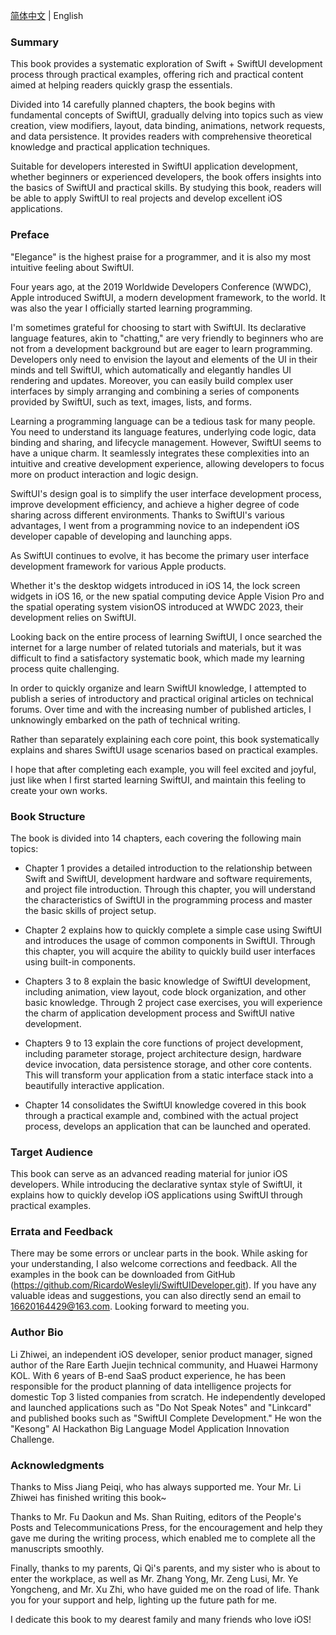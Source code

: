 [简体中文](https://github.com/RicardoWesleyli/SwiftUI_Developer/blob/main/README.md) | English

### Summary

This book provides a systematic exploration of Swift + SwiftUI development process through practical examples, offering rich and practical content aimed at helping readers quickly grasp the essentials.

Divided into 14 carefully planned chapters, the book begins with fundamental concepts of SwiftUI, gradually delving into topics such as view creation, view modifiers, layout, data binding, animations, network requests, and data persistence. It provides readers with comprehensive theoretical knowledge and practical application techniques.

Suitable for developers interested in SwiftUI application development, whether beginners or experienced developers, the book offers insights into the basics of SwiftUI and practical skills. By studying this book, readers will be able to apply SwiftUI to real projects and develop excellent iOS applications.

### Preface

"Elegance" is the highest praise for a programmer, and it is also my most intuitive feeling about SwiftUI.

Four years ago, at the 2019 Worldwide Developers Conference (WWDC), Apple introduced SwiftUI, a modern development framework, to the world. It was also the year I officially started learning programming.

I'm sometimes grateful for choosing to start with SwiftUI. Its declarative language features, akin to "chatting," are very friendly to beginners who are not from a development background but are eager to learn programming. Developers only need to envision the layout and elements of the UI in their minds and tell SwiftUI, which automatically and elegantly handles UI rendering and updates. Moreover, you can easily build complex user interfaces by simply arranging and combining a series of components provided by SwiftUI, such as text, images, lists, and forms.

Learning a programming language can be a tedious task for many people. You need to understand its language features, underlying code logic, data binding and sharing, and lifecycle management. However, SwiftUI seems to have a unique charm. It seamlessly integrates these complexities into an intuitive and creative development experience, allowing developers to focus more on product interaction and logic design.

SwiftUI's design goal is to simplify the user interface development process, improve development efficiency, and achieve a higher degree of code sharing across different environments. Thanks to SwiftUI's various advantages, I went from a programming novice to an independent iOS developer capable of developing and launching apps.

As SwiftUI continues to evolve, it has become the primary user interface development framework for various Apple products.

Whether it's the desktop widgets introduced in iOS 14, the lock screen widgets in iOS 16, or the new spatial computing device Apple Vision Pro and the spatial operating system visionOS introduced at WWDC 2023, their development relies on SwiftUI.

Looking back on the entire process of learning SwiftUI, I once searched the internet for a large number of related tutorials and materials, but it was difficult to find a satisfactory systematic book, which made my learning process quite challenging.

In order to quickly organize and learn SwiftUI knowledge, I attempted to publish a series of introductory and practical original articles on technical forums. Over time and with the increasing number of published articles, I unknowingly embarked on the path of technical writing.

Rather than separately explaining each core point, this book systematically explains and shares SwiftUI usage scenarios based on practical examples.

I hope that after completing each example, you will feel excited and joyful, just like when I first started learning SwiftUI, and maintain this feeling to create your own works.

### Book Structure

The book is divided into 14 chapters, each covering the following main topics:

- Chapter 1 provides a detailed introduction to the relationship between Swift and SwiftUI, development hardware and software requirements, and project file introduction. Through this chapter, you will understand the characteristics of SwiftUI in the programming process and master the basic skills of project setup.
  
- Chapter 2 explains how to quickly complete a simple case using SwiftUI and introduces the usage of common components in SwiftUI. Through this chapter, you will acquire the ability to quickly build user interfaces using built-in components.
  
- Chapters 3 to 8 explain the basic knowledge of SwiftUI development, including animation, view layout, code block organization, and other basic knowledge. Through 2 project case exercises, you will experience the charm of application development process and SwiftUI native development.
  
- Chapters 9 to 13 explain the core functions of project development, including parameter storage, project architecture design, hardware device invocation, data persistence storage, and other core contents. This will transform your application from a static interface stack into a beautifully interactive application.
  
- Chapter 14 consolidates the SwiftUI knowledge covered in this book through a practical example and, combined with the actual project process, develops an application that can be launched and operated.

### Target Audience

This book can serve as an advanced reading material for junior iOS developers. While introducing the declarative syntax style of SwiftUI, it explains how to quickly develop iOS applications using SwiftUI through practical examples.

### Errata and Feedback

There may be some errors or unclear parts in the book. While asking for your understanding, I also welcome corrections and feedback. All the examples in the book can be downloaded from GitHub (https://github.com/RicardoWesleyli/SwiftUIDeveloper.git). If you have any valuable ideas and suggestions, you can also directly send an email to 16620164429@163.com. Looking forward to meeting you.

### Author Bio

Li Zhiwei, an independent iOS developer, senior product manager, signed author of the Rare Earth Juejin technical community, and Huawei Harmony KOL. With 6 years of B-end SaaS product experience, he has been responsible for the product planning of data intelligence projects for domestic Top 3 listed companies from scratch. He independently developed and launched applications such as "Do Not Speak Notes" and "Linkcard" and published books such as "SwiftUI Complete Development." He won the "Kesong" AI Hackathon Big Language Model Application Innovation Challenge.

### Acknowledgments

Thanks to Miss Jiang Peiqi, who has always supported me. Your Mr. Li Zhiwei has finished writing this book~

Thanks to Mr. Fu Daokun and Ms. Shan Ruiting, editors of the People's Posts and Telecommunications Press, for the encouragement and help they gave me during the writing process, which enabled me to complete all the manuscripts smoothly.

Finally, thanks to my parents, Qi Qi's parents, and my sister who is about to enter the workplace, as well as Mr. Zhang Yong, Mr. Zeng Lusi, Mr. Ye Yongcheng, and Mr. Xu Zhi, who have guided me on the road of life. Thank you for your support and help, lighting up the future path for me.

I dedicate this book to my dearest family and many friends who love iOS!
